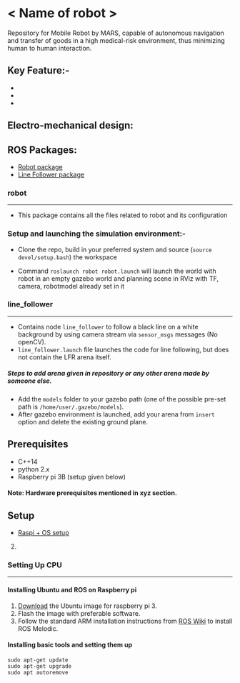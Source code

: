# < Name of robot >
Repository for Mobile Robot by MARS, capable of autonomous navigation and transfer of goods in a high medical-risk environment, thus minimizing human to human interaction.

## Key Feature:-
*
*
*

## Electro-mechanical design:

## ROS Packages:
* [Robot package](#robot)
* [Line Follower package](#line_follower)

### robot
------------------
* This package contains all the files related to robot and its configuration 

### Setup and launching the simulation environment:-

* Clone the repo, build in your preferred system and source (`source devel/setup.bash`) the workspace

* Command `roslaunch robot robot.launch` will launch the world with robot in an empty gazebo world and planning scene in RViz with TF, camera, robotmodel
already set in it

### line_follower
-----------------
* Contains node `line_follower` to follow a black line on a white background by using camera stream via `sensor_msgs` messages (No openCV).
* `line_follower.launch` file launches the code for line following, but does not contain the LFR arena itself.
##### Steps to add arena given in repository or any other arena made by someone else.
* Add the `models` folder to your gazebo path (one of the possible pre-set path is `/home/user/.gazebo/models`).
* After gazebo environment is launched, add your arena from `insert` option and delete the existing ground plane.

## Prerequisites
* C++14
* python 2.x
* Raspberry pi 3B (setup given below)
#### Note: Hardware prerequisites mentioned in xyz section.

## Setup
* [Raspi + OS setup](#setting-up-cpu)
2)

### Setting Up CPU
------------------
#### Installing Ubuntu and ROS on Raspberry pi
1) [Download](https://cdimage.ubuntu.com/releases/18.04/release/) the Ubuntu image for raspberry pi 3.
2) Flash the image with preferable software.
3) Follow the standard ARM installation instructions from [ROS Wiki](https://wiki.ros.org/melodic/Installation/Ubuntu) to install ROS Melodic.

#### Installing basic tools and setting them up
```
sudo apt-get update
sudo apt-get upgrade
sudo apt autoremove
```
